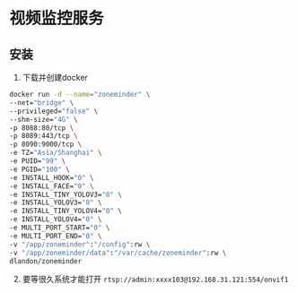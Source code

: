 # 视频监控服务
## 安装
1. 下载并创建docker
```sh
docker run -d --name="zoneminder" \
--net="bridge" \
--privileged="false" \
--shm-size="4G" \
-p 8088:80/tcp \
-p 8089:443/tcp \
-p 8090:9000/tcp \
-e TZ="Asia/Shanghai" \
-e PUID="99" \
-e PGID="100" \
-e INSTALL_HOOK="0" \
-e INSTALL_FACE="0" \
-e INSTALL_TINY_YOLOV3="0" \
-e INSTALL_YOLOV3="0" \
-e INSTALL_TINY_YOLOV4="0" \
-e INSTALL_YOLOV4="0" \
-e MULTI_PORT_START="0" \
-e MULTI_PORT_END="0" \
-v "/app/zoneminder":"/config":rw \
-v "/app/zoneminder/data":"/var/cache/zoneminder":rw \
dlandon/zoneminder
```
2. 要等很久系统才能打开
`rtsp://admin:xxxx103@192.168.31.121:554/onvif1`